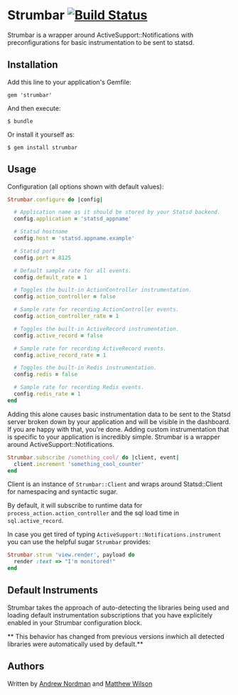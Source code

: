 # Strumbar [![Build Status](https://secure.travis-ci.org/agoragames/strumbar.png)](http://travis-ci.org/agoragames/strumbar)

Strumbar is a wrapper around ActiveSupport::Notifications with preconfigurations
for basic instrumentation to be sent to statsd.

## Installation

Add this line to your application's Gemfile:

    gem 'strumbar'

And then execute:

    $ bundle

Or install it yourself as:

    $ gem install strumbar

## Usage


Configuration (all options shown with default values):

``` ruby
Strumbar.configure do |config|

  # Application name as it should be stored by your Statsd backend.
  config.application = 'statsd_appname'

  # Statsd hostname
  config.host = 'statsd.appname.example'

  # Statsd port
  config.port = 8125

  # Default sample rate for all events.
  config.default_rate = 1

  # Toggles the built-in ActionController instrumentation.
  config.action_controller = false

  # Sample rate for recording ActionController events.
  config.action_controller_rate = 1

  # Toggles the built-in ActiveRecord instrumentation.
  config.active_record = false

  # Sample rate for recording ActiveRecord events.
  config.active_record_rate = 1

  # Toggles the built-in Redis instrumentation.
  config.redis = false

  # Sample rate for recording Redis events.
  config.redis_rate = 1
end
```

Adding this alone causes basic instrumentation data to be sent to the Statsd
server broken down by your application and will be visible in the dashboard.
If you are happy with that, you're done.  Adding custom instrumentation that is
specific to your application is incredibly simple.  Strumbar is a wrapper around
ActiveSupport::Notifications.

``` ruby
Strumbar.subscribe /something_cool/ do |client, event|
  client.increment 'something_cool_counter'
end
```

Client is an instance of `Strumbar::Client` and wraps around Statsd::Client for
namespacing and syntactic sugar.

By default, it will subscribe to runtime data for `process_action.action_controller`
and the sql load time in `sql.active_record`.

In case you get tired of typing `ActiveSupport::Notifications.instrument` you can use the helpful sugar `Strumbar` provides:

```ruby
Strumbar.strum 'view.render', payload do
  render :text => "I'm monitored!"
end
```


## Default Instruments

Strumbar takes the approach of auto-detecting the libraries being used and
loading default instrumentation subscriptions that you have explicitely enabled
in your Strumbar configuration block.

** This behavior has changed from previous versions inwhich all detected libraries were
automatically used by default.**

## Authors

Written by [Andrew Nordman](https://github.com/cadwallion) and [Matthew Wilson](https://github.com/hypomodern)

